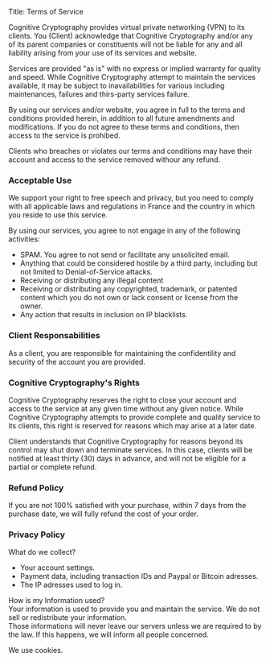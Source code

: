Title: Terms of Service

Cognitive Cryptography provides virtual private networking (VPN) to its clients. You (Client)
acknowledge that Cognitive Cryptography and/or any of its parent companies or constituents
will not be liable for any and all liability arising from your use of its services
and website.

Services are provided "as is" with no express or implied warranty for quality
and speed. While Cognitive Cryptography attempt to maintain the services available, it may
be subject to inavailabilities for various including maintenances, failures and
thirs-party services failure.

By using our services and/or website, you agree in full to the terms and
conditions provided herein, in addition to all future amendments and modifications.
If you do not agree to these terms and conditions, then access to the service is prohibed.

Clients who breaches or violates our terms and conditions may have their
account and access to the service removed withour any refund.

### Acceptable Use
We support your right to free speech and privacy, but you need to comply with
all applicable laws and regulations in France and the country in which you
reside to use this service.

By using our services, you agree to not engage in any of the following activities:

  - SPAM. You agree to not send or facilitate any unsolicited email.
  - Anything that could be considered hostile by a third party, including but
    not limited to Denial-of-Service attacks.
  - Receiving or distributing any illegal content
  - Receiving or distributing any copyrighted, trademark, or patented content
    which you do not own or lack consent  or license from the owner.
  - Any action that results in inclusion on IP blacklists.

### Client Responsabilities
As a client, you are responsible for maintaining the confidentility and
security of the account you are provided.

### Cognitive Cryptography's Rights
Cognitive Cryptography reserves the right to close your account and access to the service
at any given time without any given notice. While Cognitive Cryptography attempts to provide
complete and quality service to its clients, this right is reserved for reasons
which may arise at a later date.

Client understands that Cognitive Cryptography for reasons beyond its control may shut down
and terminate services. In this case, clients will be notified at least thirty
(30) days in advance, and will not be eligible for a partial or complete refund.

### Refund Policy
If you are not 100% satisfied with your purchase, within 7 days from the
purchase date, we will fully refund the cost of your order.

### Privacy Policy

What do we collect?

  - Your account settings.
  - Payment data, including transaction IDs and Paypal or Bitcoin adresses.
  - The IP adresses used to log in.

How is my Information used?  
Your information is used to provide you and maintain the service.
We do not sell or redistribute your information.  
Those informations will never leave our servers unless we are required to by
the law. If this happens, we will inform all people concerned.

We use cookies.

